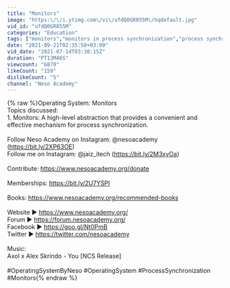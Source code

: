 ```yaml
---
title: "Monitors"
image: "https:\/\/i.ytimg.com\/vi\/ufdQ0GR855M\/hqdefault.jpg"
vid_id: "ufdQ0GR855M"
categories: "Education"
tags: ["monitors","monitors in process synchronization","process synchronization monitors"]
date: "2021-09-21T02:35:58+03:00"
vid_date: "2021-07-14T03:30:15Z"
duration: "PT13M46S"
viewcount: "6870"
likeCount: "159"
dislikeCount: "5"
channel: "Neso Academy"
---
```

{% raw %}Operating System: Monitors<br />Topics discussed:<br />1. Monitors: A high-level abstraction that provides a convenient and effective mechanism for process synchronization.<br /><br />Follow Neso Academy on Instagram: @nesoacademy (<a rel="nofollow" target="blank" href="https://bit.ly/2XP63OE)">https://bit.ly/2XP63OE)</a><br />Follow me on Instagram: @jaiz_itech (<a rel="nofollow" target="blank" href="https://bit.ly/2M3xyOa)">https://bit.ly/2M3xyOa)</a><br /><br />Contribute: <a rel="nofollow" target="blank" href="https://www.nesoacademy.org/donate">https://www.nesoacademy.org/donate</a><br /><br />Memberships: <a rel="nofollow" target="blank" href="https://bit.ly/2U7YSPI">https://bit.ly/2U7YSPI</a><br /><br />Books: <a rel="nofollow" target="blank" href="https://www.nesoacademy.org/recommended-books">https://www.nesoacademy.org/recommended-books</a><br /><br />Website ► <a rel="nofollow" target="blank" href="https://www.nesoacademy.org/">https://www.nesoacademy.org/</a><br />Forum ► <a rel="nofollow" target="blank" href="https://forum.nesoacademy.org/">https://forum.nesoacademy.org/</a><br />Facebook ► <a rel="nofollow" target="blank" href="https://goo.gl/Nt0PmB">https://goo.gl/Nt0PmB</a><br />Twitter      ► <a rel="nofollow" target="blank" href="https://twitter.com/nesoacademy">https://twitter.com/nesoacademy</a><br /><br />Music:<br />Axol x Alex Skrindo - You [NCS Release]<br /><br />#OperatingSystemByNeso #OperatingSystem #ProcessSynchronization #Monitors{% endraw %}
